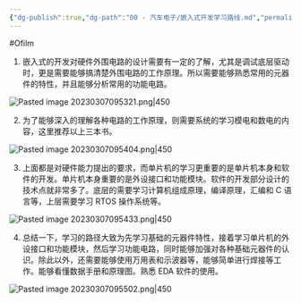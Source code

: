 ```yaml
---
{"dg-publish":true,"dg-path":"00 - 汽车电子/嵌入式开发学习路线.md","permalink":"/00 - 汽车电子/嵌入式开发学习路线/","created":"2022-07-10T15:43:19.000+08:00","updated":"2024-11-19T11:14:22.927+08:00"}
---
```


#Ofilm

1. 嵌入式的开发对硬件外围电路的设计需要有一定的了解，尤其是调试底层驱动时，更是需要能够搞清楚外围电路的工作原理。所以需要能够熟悉常用的元器件的特性，并且能够分析常用的功能电路。

![Pasted image 20230307095321.png|450](/img/user/0.Asset/resource/Pasted%20image%2020230307095321.png)

2. 为了能够深入的理解各种电路的工作原理，则需要系统的学习模电和数电的内容，这里推荐以上三本书。

![Pasted image 20230307095404.png|450](/img/user/0.Asset/resource/Pasted%20image%2020230307095404.png)


3. 上面都是对硬件能力提出的要求，而单片机的学习更重要的是单片机本身和软件的开发。单片机本身重要的是外设接口和功能模块。软件的开发部分设计的技术点就非常多了。底层的需要学习计算机组成原理，编译原理，汇编和 C 语言等，上层需要学习 RTOS 操作系统等。

  ![Pasted image 20230307095433.png|450](/img/user/0.Asset/resource/Pasted%20image%2020230307095433.png)
  
4. 总结一下，学习的路径大致为先学习基础的元器件特性，接着学习单片机的外设接口和功能模块，然后学习功能电路，同时能够加强对各种基础元器件的认识。除此以外，还需要能够使用万用表和示波器等，能够简单进行焊接等工作。能够看懂数据手册和原理图。熟悉 EDA 软件的使用。

![Pasted image 20230307095502.png|450](/img/user/0.Asset/resource/Pasted%20image%2020230307095502.png)